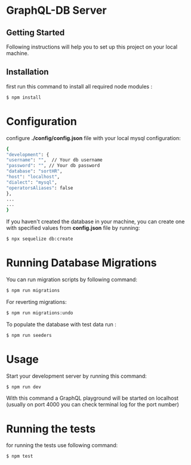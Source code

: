 # GraphQL-DB Server

## Getting Started

Following instructions will help you to set up this project on your local
machine.

## Installation

first run this command to install all required node modules :

```sh
$ npm install
```

# Configuration

configure **./config/config.json** file with your local mysql configuration:

```sh
{
"development": {
"username": "",  // Your db username
"password": "", // Your db password
"database": "sortHR",
"host": "localhost",
"dialect": "mysql",
"operatorsAliases": false
},
...
...
}
```

If you haven't created the database in your machine, you can create one with specified values from **config.json** file by running:

```sh
$ npx sequelize db:create
```

# Running Database Migrations

You can run migration scripts by following command:

```sh
$ npm run migrations
```

For reverting migrations:

```sh
$ npm run migrations:undo
```

To populate the database with test data run :

```sh
$ npm run seeders
```

# Usage

Start your development server by running this command:

```sh
$ npm run dev
```

With this command a GraphQL playground will be started on localhost
(usually on port 4000 you can check terminal log for the port number)

# Running the tests

for running the tests use following command:

```sh
$ npm test
```
